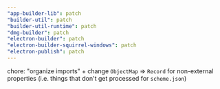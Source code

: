 ```yaml
---
"app-builder-lib": patch
"builder-util": patch
"builder-util-runtime": patch
"dmg-builder": patch
"electron-builder": patch
"electron-builder-squirrel-windows": patch
"electron-publish": patch
---
```


chore: "organize imports" + change `ObjectMap` => `Record` for non-external properties (i.e. things that don't get processed for `scheme.json`)
